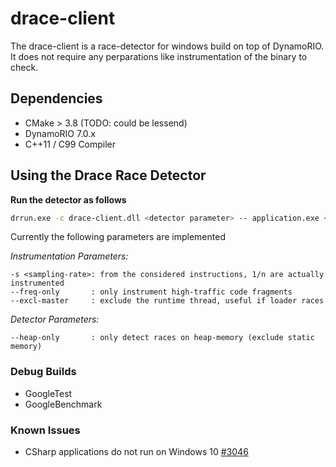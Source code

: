 # drace-client

The drace-client is a race-detector for windows build on top of DynamoRIO.
It does not require any perparations like instrumentation of the binary to check.

## Dependencies

- CMake > 3.8 (TODO: could be lessend)
- DynamoRIO 7.0.x
- C++11 / C99 Compiler

## Using the Drace Race Detector

**Run the detector as follows**

```bash
drrun.exe -c drace-client.dll <detector parameter> -- application.exe <app parameter>
```

Currently the following parameters are implemented

*Instrumentation Parameters:*

```
-s <sampling-rate>: from the considered instructions, 1/n are actually instrumented
--freq-only       : only instrument high-traffic code fragments
--excl-master     : exclude the runtime thread, useful if loader races
```

*Detector Parameters:*

```
--heap-only       : only detect races on heap-memory (exclude static memory)
```

### Debug Builds

- GoogleTest
- GoogleBenchmark

### Known Issues

- CSharp applications do not run on Windows 10 [#3046](https://github.com/DynamoRIO/dynamorio/issues/3046)
